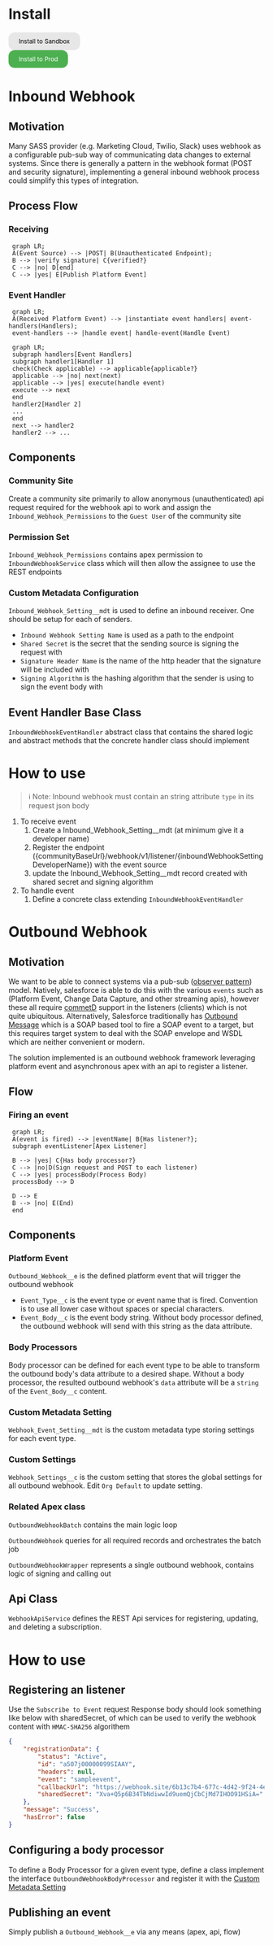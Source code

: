 
# Install
<a style="background-color: #E7E7E7;
  border: none; 
  border-radius: 12px;
  color: black;
  padding: 10px 20px;
  text-align: center;
  text-decoration: none;
  display: inline-block;
  font-size: 12px;"
  href="https://test.salesforce.com/packaging/installPackage.apexp?p0=04t8a000001VoYJAA0">Install to Sandbox</a>
  <br>
<a style="background-color: #4CAF50;
  border: none; 
  border-radius: 12px;
  color: white;
  padding: 10px 20px;
  text-align: center;
  text-decoration: none;
  display: inline-block;
  font-size: 12px;"
  href="https://login.salesforce.com/packaging/installPackage.apexp?p0=04t8a000001VoYJAA0">Install to Prod</a>

# Inbound Webhook
## Motivation
Many SASS provider (e.g. Marketing Cloud, Twilio, Slack) uses webhook as a configurable pub-sub way of communicating data changes to external systems. Since there is generally a pattern in the webhook format (POST and security signature), implementing a general inbound webhook process could simplify this types of integration. 

## Process Flow
### Receiving
``` mermaid
 graph LR;
 A(Event Source) --> |POST| B(Unauthenticated Endpoint);
 B --> |verify signature| C{verified?}
 C --> |no| D[end]
 C --> |yes| E[Publish Platform Event]
```

### Event Handler
``` mermaid
 graph LR;
 A(Received Platform Event) --> |instantiate event handlers| event-handlers(Handlers);
 event-handlers --> |handle event| handle-event(Handle Event)
```
``` mermaid
 graph LR;
 subgraph handlers[Event Handlers]
 subgraph handler1[Handler 1]
 check(Check applicable) --> applicable{applicable?}
 applicable --> |no| next(next)
 applicable --> |yes| execute(handle event)
 execute --> next
 end
 handler2[Handler 2]
 ...
 end
 next --> handler2
 handler2 --> ...
```


## Components

### Community Site
Create a community site primarily to allow anonymous (unauthenticated) api request required for the webhook api to work and assign the `Inbound_Webhook_Permissions` to the `Guest User` of the community site

### Permission Set
`Inbound_Webhook_Permissions` contains apex permission to `InboundWebhookService` class which will then allow the assignee to use the REST endpoints
### Custom Metadata Configuration
`Inbound_Webhook_Setting__mdt` is used to define an inbound receiver. One should be setup for each of senders.

- `Inbound Webhook Setting Name` is used as a path to the endpoint
- `Shared Secret` is the secret that the sending source is signing the request with
- `Signature Header Name` is the name of the http header that the signature will be included with
- `Signing Algorithm` is the hashing algorithm that the sender is using to sign the event body with 
## Event Handler Base Class
`InboundWebhookEventHandler` abstract class that contains the shared logic and abstract methods that the concrete handler class should implement

# How to use
> ℹ️  Note: Inbound webhook must contain an string attribute `type` in its request json body


1. To receive event
    1. Create a Inbound_Webhook_Setting__mdt (at minimum give it a developer name)
    2. Register the endpoint ({communityBaseUrl}/webhook/v1/listener/{inboundWebhookSettingDeveloperName}) with the event source
    3. update the Inbound_Webhook_Setting__mdt record created with shared secret and signing algorithm 
2. To handle event
    1. Define a concrete class extending `InboundWebhookEventHandler`


# Outbound Webhook
## Motivation
We want to be able to connect systems via a pub-sub ([observer pattern](https://en.wikipedia.org/wiki/Observer_pattern)) model. Natively, salesforce is able to do this with the various `events` such as (Platform Event, Change Data Capture, and other streaming apis), however these all require [commetD](https://developer.salesforce.com/docs/atlas.en-us.platform_events.meta/platform_events/platform_events_subscribe_cometd.htm) support in the listeners (clients) which is not quite ubiquitous. Alternatively, Salesforce traditionally has [Outbound Message](https://developer.salesforce.com/docs/atlas.en-us.api.meta/api/sforce_api_om_outboundmessaging_understanding.htm) which is a SOAP based tool to fire a SOAP event to a target, but this requires target system to deal with the SOAP envelope and WSDL which are neither convenient or modern. 

The solution implemented is an outbound webhook framework leveraging platform event and asynchronous apex with an api to register a listener. 

## Flow

### Firing an event
``` mermaid
 graph LR;
 A(event is fired) --> |eventName| B{Has listener?};
 subgraph eventListener[Apex Listener]

 B --> |yes| C{Has body processor?}
 C --> |no|D(Sign request and POST to each listener)
 C --> |yes| processBody(Process Body)
 processBody --> D

 D --> E
 B --> |no| E(End)
 end
```


## Components

### Platform Event
`Outbound_Webhook__e` is the defined platform event that will trigger the outbound webhook

- `Event_Type__c` is the event type or event name that is fired. Convention is to use all lower case without spaces or special characters.
- `Event_Body__c` is the event body string. Without body processor defined, the outbound webhook will send with this string as the data attribute.

### Body Processors
Body processor can be defined for each event type to be able to transform the outbound body's data attribute to a desired shape. Without a body processor, the resulted outbound webhook's `data` attribute will be a `string` of the `Event_Body__c` content.  

### Custom Metadata Setting
`Webhook_Event_Setting__mdt` is the custom metadata type storing settings for each event type.

### Custom Settings
`Webhook_Settings__c` is the custom setting that stores the global settings for all outbound webhook. Edit `Org Default` to update setting.

### Related Apex class
`OutboundWebhookBatch` contains the main logic loop


`OutboundWebhook` queries for all required records and orchestrates the batch job 


`OutboundWebhookWrapper` represents a single outbound webhook, contains logic of signing and calling out

## Api Class
`WebhookApiService` defines the REST Api services for registering, updating, and deleting a subscription. 


# How to use

## Registering an listener
Use the `Subscribe to Event` request
Response body should look something like below with sharedSecret, of which can be used to verify the webhook content with `HMAC-SHA256` algorithem
```json
{
    "registrationData": {
        "status": "Active",
        "id": "a507j00000099SIAAY",
        "headers": null,
        "event": "sampleevent",
        "callbackUrl": "https://webhook.site/6b13c7b4-677c-4d42-9f24-4e10c5a54f4c",
        "sharedSecret": "Xva+Q5p6B34TbNdiwwId9uemQjCbCjMd7IHOO91HSiA="
    },
    "message": "Success",
    "hasError": false
}
```

## Configuring a body processor
To define a Body Processor for a given event type, define a class implement the interface `OutboundWebhookBodyProcessor` and register it with the [Custom Metadata Setting](#"custom-Metadata-setting")

## Publishing an event
Simply publish a `Outbound_Webhook__e` via any means (apex, api, flow)


